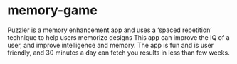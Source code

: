 # memory-game
Puzzler is a memory enhancement app and uses a ‘spaced repetition’ technique to help users memorize designs
This app can improve the IQ of a user, and improve intelligence and memory. The app is fun and is user friendly, and 30 minutes a day can fetch you results in less than few weeks.

